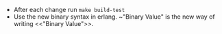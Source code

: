 - After each change run `make build-test`
- Use the new binary syntax in erlang. ~"Binary Value" is the new way of writing <<"Binary Value">>.